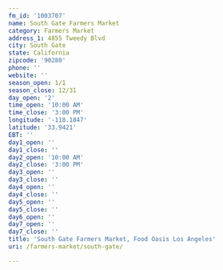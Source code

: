```yaml
---
fm_id: '1003707'
name: South Gate Farmers Market
category: Farmers Market
address_1: 4855 Tweedy Blvd
city: South Gate
state: California
zipcode: '90280'
phone: ''
website: ''
season_open: 1/1
season_close: 12/31
day_open: '2'
time_open: '10:00 AM'
time_close: '3:00 PM'
longitude: '-118.1847'
latitude: '33.9421'
EBT: ''
day1_open: ''
day1_close: ''
day2_open: '10:00 AM'
day2_close: '3:00 PM'
day3_open: ''
day3_close: ''
day4_open: ''
day4_close: ''
day5_open: ''
day5_close: ''
day6_open: ''
day7_open: ''
day7_close: ''
title: 'South Gate Farmers Market, Food Oasis Los Angeles'
uri: /farmers-market/south-gate/

---
```

